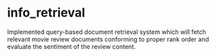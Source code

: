 # info_retrieval

Implemented query-based document retrieval system which will fetch relevant movie review documents conforming to
proper rank order and evaluate the sentiment of the review content.
